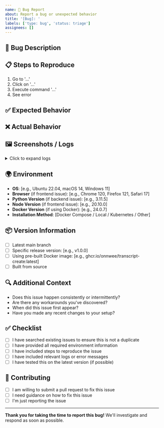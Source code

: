 ```yaml
---
name: 🐛 Bug Report
about: Report a bug or unexpected behavior
title: '[Bug]: '
labels: ['type: bug', 'status: triage']
assignees: []
---
```


## 🐛 Bug Description

<!-- A clear and concise description of what the bug is -->

## 📋 Steps to Reproduce

<!-- Provide step-by-step instructions to reproduce the issue -->

1. Go to '...'
2. Click on '...'
3. Execute command '...'
4. See error

## ✅ Expected Behavior

<!-- What you expected to happen -->

## ❌ Actual Behavior

<!-- What actually happened -->

## 🖼️ Screenshots / Logs

<!-- If applicable, add screenshots or error logs to help explain your problem -->

<details>
<summary>Click to expand logs</summary>

```
Paste logs here
```

</details>

## 🌍 Environment

<!-- Please complete the following information -->

- **OS**: [e.g., Ubuntu 22.04, macOS 14, Windows 11]
- **Browser** (if frontend issue): [e.g., Chrome 120, Firefox 121, Safari 17]
- **Python Version** (if backend issue): [e.g., 3.11.5]
- **Node Version** (if frontend issue): [e.g., 20.10.0]
- **Docker Version** (if using Docker): [e.g., 24.0.7]
- **Installation Method**: [Docker Compose / Local / Kubernetes / Other]

## 📦 Version Information

<!-- Check all that apply -->

- [ ] Latest main branch
- [ ] Specific release version: [e.g., v1.0.0]
- [ ] Using pre-built Docker image: [e.g., ghcr.io/onnwee/transcript-create:latest]
- [ ] Built from source

## 🔍 Additional Context

<!-- Add any other context about the problem here -->

- Does this issue happen consistently or intermittently?
- Are there any workarounds you've discovered?
- When did this issue first appear?
- Have you made any recent changes to your setup?

## ✅ Checklist

<!-- Please check the following before submitting -->

- [ ] I have searched existing issues to ensure this is not a duplicate
- [ ] I have provided all required environment information
- [ ] I have included steps to reproduce the issue
- [ ] I have included relevant logs or error messages
- [ ] I have tested this on the latest version (if possible)

## 🤝 Contributing

<!-- Optional: Are you willing to help fix this bug? -->

- [ ] I am willing to submit a pull request to fix this issue
- [ ] I need guidance on how to fix this issue
- [ ] I'm just reporting the issue

---

**Thank you for taking the time to report this bug!** We'll investigate and respond as soon as possible.
